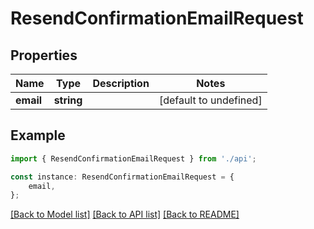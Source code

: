 # ResendConfirmationEmailRequest


## Properties

Name | Type | Description | Notes
------------ | ------------- | ------------- | -------------
**email** | **string** |  | [default to undefined]

## Example

```typescript
import { ResendConfirmationEmailRequest } from './api';

const instance: ResendConfirmationEmailRequest = {
    email,
};
```

[[Back to Model list]](../README.md#documentation-for-models) [[Back to API list]](../README.md#documentation-for-api-endpoints) [[Back to README]](../README.md)
